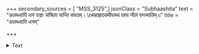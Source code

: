 +++
secondary_sources = [ "MSS_3125",]
jsonClass = "Subhaashita"
text = "अलब्ध्वापि धनं राज्ञः संश्रिता यान्ति संपदम्।  \nमहाह्रदसमीपस्थं पश्य नीलं वनस्पतिम्॥"
title = "अलब्ध्वापि धनम्"

+++

<details><summary>Text</summary>

अलब्ध्वापि धनं राज्ञः संश्रिता यान्ति संपदम्।  
महाह्रदसमीपस्थं पश्य नीलं वनस्पतिम्॥
</details>
